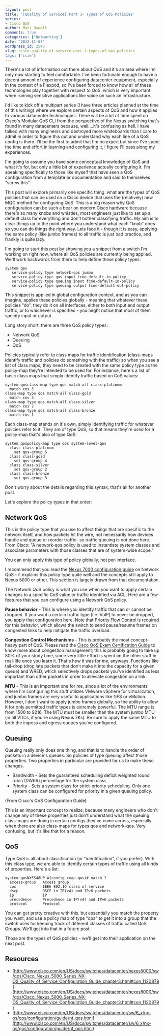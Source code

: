 ```yaml
---
layout: post
title: '[Quality of Service] Part 1- Types of QoS Policies'
series:
- Cisco QoS
author: Matt Oswalt
comments: true
categories: ['Networking']
date: "2012-11-07"
wordpress_id: 2543
slug: cisco-quality-of-service-part-1-types-of-qos-policies
tags: ['ccie']
---
```



There's a lot of information out there about QoS and it's an area where I'm only now starting to feel comfortable. I've been fortunate enough to have a decent amount of experience configuring datacenter equipment, especially in the context of a Flexpod, so I've been forced to know how all of these technologies play together with respect to QoS, which is very important when running sensitive applications like voice on such an infrastructure.

I'd like to kick off a multipart series (I have three articles planned at the time of this writing) where we explore certain aspects of QoS and how it applies to various datacenter technologies. There will be a lot of time spent on Cisco's Modular QoS CLI from the perspective of the Nexus switching that's found in many datacenters because, well....it's confusing as hell. I have talked with many engineers and destroyed more whiteboards than I care to admit in order to figure this out and understand why each line of a QoS config is there. I'll be the first to admit that I'm no expert but since I've spent the time and effort in learning and configuring it, I figure I'll pass along my experiences.

I'm going to assume you have some conceptual knowledge of QoS and what it's for, but only a little bit of experience actually configuring it. I'm speaking specifically to those like myself that have seen a QoS configuration from a template or documentation and said to themselves "screw this".

This post will explore primarily one specific thing: what are the types of QoS policies that can be used on a Cisco device that uses the (relatively) new MQC method for configuring QoS. This is a big reason why QoS configuration can be such a bear on modern Cisco hardware because there's so many knobs and whistles, most engineers just like to set up a default class for everything and don't bother classifying traffic. My aim is to clear things up to the point where you understand what each "knob" does so you can do things the right way. Lets face it - though it is easy, applying the same policy (like jumbo frames) to all traffic is just bad practice, and frankly is quite lazy.

I'm going to start this post by showing you a snippet from a switch I'm working on right now, where all QoS policies are currently being applied. We'll work backwards from there to help define these policy types:
    
    system qos
       service-policy type network-qos jumbo
       service-policy type qos input fcoe-default-in-policy
       service-policy type queuing input fcoe-default-in-policy
       service-policy type queuing output fcoe-default-out-policy

This snippet is applied in global configuration context, and as you can imagine, applies these policies globally - meaning that whatever these policies "do", they do it on all interfaces, either to both input and output traffic, or to whichever is specified - you might notice that most of them specify input or output.

Long story short, there are three QoS policy types:
	
  * Network QoS
  * Queuing
  * QoS

Policies typically refer to class maps for traffic identification (class-maps identify traffic and policies do something with the traffic) so when you see a list of class maps, they need to be created with the same policy type as the policy-map they're intended to be used for. For instance, here's a list of basic class maps that simply identify traffic based on CoS values:
    
    system qosclass-map type qos match-all class-platinum
      match cos 5
    class-map type qos match-all class-gold
      match cos 4
    class-map type qos match-all class-silver
      match cos 2
    class-map type qos match-all class-bronze
      match cos 1

Each class-map stands on it's own, simply identifying traffic for whatever policies refer to it. They are of type QoS, so that means they're used for a policy-map that's also of type QoS:
    
    system qospolicy-map type qos system-level-qos
      class class-platinum
        set qos-group 5
      class class-gold
        set qos-group 4
      class class-silver
        set qos-group 2
      class class-bronze
        set qos-group 3

Don't worry about the details regarding this syntax, that's all for another post.

Let's explore the policy types in that order:

## Network QoS

This is the policy type that you use to affect things that are specific to the network itself, and how packets hit the wire, not necessarily how devices handle and queue or reorder traffic- so traffic queuing is not done here. From Cisco: "A network-qos policy is used to instantiate system classes and associate parameters with those classes that are of system-wide scope."

You can only apply this type of policy globally, not per-interface.

I recommend that you read the [Nexus 7000 configuration guide](http://www.cisco.com/en/US/docs/switches/datacenter/sw/6_x/nx-os/qos/configuration/guide/nt_qos.html) on Network QoS - it explains this policy type quite well and the concepts still apply to Nexus 5000 or other. This section is largely drawn from that documentation.

The Network QoS policy is what you use when you want to apply certain changes to a specific CoS value or traffic identified via ACL. Here are a few features that you can configure using a Network QoS policy.

**Pause behavior** - This is where you identify traffic that can or cannot be dropped. If you want a certain traffic type (i.e. VoIP) to never be dropped, you apply that configuration here. Note that [Priority Flow Control](http://www.cisco.com/en/US/docs/switches/datacenter/sw/5_x/nx-os/qos/configuration/guide/qos_pfc.html#wpxref58773) is required for this behavior, which allows the switch to send pause/resume frames on congested links to help mitigate the traffic overload.

**Congestion Control Mechanisms** - This is probably the most concept-heavy part of QoS. Please read the [Cisco QoS Exam Certification Guide](http://www.amazon.com/Cisco-Certification-Telephony-Self-Study-Edition/dp/1587201240) to know more about congestion management; this is probably going to take up 80% of your study time, since very little effort is spent on the other stuff in real-life once you learn it. That's how it was for me, anyways. Functions like tail-drop (drop late packets that don't make it into the capacity for a given queue) and WRED, which selectively drops packets you've identified as less important than other packets in order to alleviate congestion on a link.

**MTU** - This is an important one for me, since a lot of the environments where I'm configuring this stuff utilizes VMware vSphere for virtualization, and jumbo frames are very useful to applications like NFS or vMotion. However, I don't want to apply jumbo frames globally, so the ability to allow it for only permitted traffic types is extremely powerful. The MTU range is from 1500 to 9216. The MTU must be smaller than the system jumbo MTU (in all VDCs, if you're using Nexus 7Ks). Be sure to apply the same MTU to both the ingress and egress queues you've configured.

## Queuing

Queuing really only does one thing, and that is to handle the order of packets in a device's queues. So policies of type queuing affect those properties. Two properties in particular are provided for us to make these changes.
	
  * Bandwidth - Sets the guaranteed scheduling deficit weighted round robin (DWRR) percentage for the system class.
  * Priority - Sets a system class for strict-priority scheduling. Only one system class can be configured for priority in a given queuing policy.

(From Cisco's QoS Configuration Guide)

This is an important concept to realize, because many engineers who don't change any of these properties just don't understand what the queuing class-maps are doing in certain configs they've come across, especially when there are also class-maps for types qos and network-qos. Very confusing, but it's like that for a reason.

## QoS

Type QoS is all about classification (or "identification", if you prefer). With this class type, we are able to identify certain types of traffic using all kinds of properties. Here's a list:
    
    system qosNX5548UP_A(config-cmap-qos)# match ?
      access-group   Access group
      cos            IEEE 802.1Q class of service
      dscp           DSCP in IP(v4) and IPv6 packets
      ip             IP
      precedence     Precedence in IP(v4) and IPv6 packets
      protocol       Protocol

You can get pretty creative with this, but essentially you match the property you want, and use a policy map of type "qos" to get it into a group that the switch uses for keeping track of different classes of traffic called QoS Groups. We'll get into that in a future post.

Those are the types of QoS policies - we'll get into their application on the next post.

## Resources

* [http://www.cisco.com/en/US/docs/switches/datacenter/nexus5000/sw/qos/Cisco_Nexus_5000_Series_NX-OS_Quality_of_Service_Configuration_Guide_chapter3.html#con_1120879](http://www.cisco.com/en/US/docs/switches/datacenter/nexus5000/sw/qos/Cisco_Nexus_5000_Series_NX-OS_Quality_of_Service_Configuration_Guide_chapter3.html#con_1120879)
* [http://www.cisco.com/en/US/docs/switches/datacenter/sw/6_x/nx-os/qos/configuration/guide/nt_qos.html](http://www.cisco.com/en/US/docs/switches/datacenter/sw/6_x/nx-os/qos/configuration/guide/nt_qos.html)
